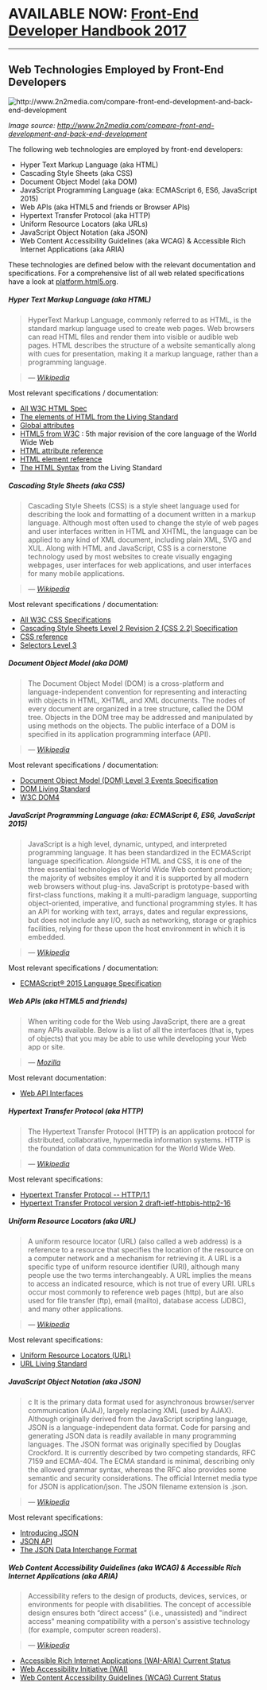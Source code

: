 # AVAILABLE NOW: [Front-End Developer Handbook 2017](https://frontendmasters.com/books/front-end-handbook/2017/)

***

## Web Technologies Employed by Front-End Developers

![](../images/web-tech-employed.jpg "http://www.2n2media.com/compare-front-end-development-and-back-end-development")

<cite>Image source: <a href="http://www.2n2media.com/compare-front-end-development-and-back-end-development">http://www.2n2media.com/compare-front-end-development-and-back-end-development</a> </cite>

The following web technologies are employed by front-end developers:

* Hyper Text Markup Language (aka HTML)
* Cascading Style Sheets (aka CSS)
* Document Object Model (aka DOM)
* JavaScript Programming Language (aka: ECMAScript 6, ES6, JavaScript 2015)
* Web APIs (aka HTML5 and friends or Browser APIs)
* Hypertext Transfer Protocol (aka HTTP)
* Uniform Resource Locators (aka URLs)
* JavaScript Object Notation (aka JSON)
* Web Content Accessibility Guidelines (aka WCAG) & Accessible Rich Internet Applications (aka ARIA)

These technologies are defined below with the relevant documentation and specifications. For a comprehensive list of all web related specifications have a look at [platform.html5.org](https://platform.html5.org/).

##### Hyper Text Markup Language (aka HTML)

> HyperText Markup Language, commonly referred to as HTML, is the standard markup language used to create web pages. Web browsers can read HTML files and render them into visible or audible web pages. HTML describes the structure of a website semantically along with cues for presentation, making it a markup language, rather than a programming language.

><cite>&#8212; [Wikipedia](https://en.wikipedia.org/wiki/HTML)</cite>

Most relevant specifications / documentation:

* [All W3C HTML Spec](http://www.w3.org/standards/techs/html#w3c_all)
* [The elements of HTML from the Living Standard](https://html.spec.whatwg.org/multipage/semantics.html#semantics)
* [Global attributes](https://developer.mozilla.org/en-US/docs/Web/HTML/Global_attributes)
* [HTML5 from W3C](http://www.w3.org/TR/html5/) : 5th major revision of the core language of the World Wide Web
* [HTML attribute reference](https://developer.mozilla.org/en-US/docs/Web/HTML/Attributes)
* [HTML element reference](https://developer.mozilla.org/en-US/docs/Web/HTML/Element)
* [The HTML Syntax](https://html.spec.whatwg.org/multipage/syntax.html#syntax) from the Living Standard

##### Cascading Style Sheets (aka CSS)

> Cascading Style Sheets (CSS) is a style sheet language used for describing the look and formatting of a document written in a markup language. Although most often used to change the style of web pages and user interfaces written in HTML and XHTML, the language can be applied to any kind of XML document, including plain XML, SVG and XUL. Along with HTML and JavaScript, CSS is a cornerstone technology used by most websites to create visually engaging webpages, user interfaces for web applications, and user interfaces for many mobile applications.

><cite>&#8212; [Wikipedia](https://en.wikipedia.org/wiki/Cascading_Style_Sheets)</cite>

Most relevant specifications / documentation:

* [All W3C CSS Specifications](http://www.w3.org/Style/CSS/current-work#roadmap)
* [Cascading Style Sheets Level 2 Revision 2 (CSS 2.2) Specification](https://drafts.csswg.org/css2/)
* [CSS reference](https://developer.mozilla.org/en-US/docs/Web/CSS/Reference)
* [Selectors Level 3](http://www.w3.org/TR/css3-selectors/)

##### Document Object Model (aka DOM)

> The Document Object Model (DOM) is a cross-platform and language-independent convention for representing and interacting with objects in HTML, XHTML, and XML documents. The nodes of every document are organized in a tree structure, called the DOM tree. Objects in the DOM tree may be addressed and manipulated by using methods on the objects. The public interface of a DOM is specified in its application programming interface (API).

><cite>&#8212; [Wikipedia](https://en.wikipedia.org/wiki/Document_Object_Model)</cite>

Most relevant specifications / documentation:

* [Document Object Model (DOM) Level 3 Events Specification](http://www.w3.org/TR/2013/WD-DOM-Level-3-Events-20131105/)
* [DOM Living Standard](https://dom.spec.whatwg.org/)
* [W3C DOM4](http://www.w3.org/TR/2014/WD-dom-20140204/)

##### JavaScript Programming Language (aka: ECMAScript 6, ES6, JavaScript 2015)

> JavaScript is a high level, dynamic, untyped, and interpreted programming language. It has been standardized in the ECMAScript language specification. Alongside HTML and CSS, it is one of the three essential technologies of World Wide Web content production; the majority of websites employ it and it is supported by all modern web browsers without plug-ins. JavaScript is prototype-based with first-class functions, making it a multi-paradigm language, supporting object-oriented, imperative, and functional programming styles. It has an API for working with text, arrays, dates and regular expressions, but does not include any I/O, such as networking, storage or graphics facilities, relying for these upon the host environment in which it is embedded.

><cite>&#8212; [Wikipedia](https://en.wikipedia.org/wiki/JavaScript)</cite>

Most relevant specifications / documentation:

* [ECMAScript® 2015 Language Specification](http://www.ecma-international.org/ecma-262/6.0/)

##### Web APIs (aka HTML5 and friends)

> When writing code for the Web using JavaScript, there are a great many APIs available. Below is a list of all the interfaces (that is, types of objects) that you may be able to use while developing your Web app or site.

><cite>&#8212; [Mozilla](https://developer.mozilla.org/en-US/docs/Web/API)</cite>

Most relevant documentation:

* [Web API Interfaces](https://developer.mozilla.org/en-US/docs/Web/API)

##### Hypertext Transfer Protocol (aka HTTP)

> The Hypertext Transfer Protocol (HTTP) is an application protocol for distributed, collaborative, hypermedia information systems. HTTP is the foundation of data communication for the World Wide Web.

><cite>&#8212; [Wikipedia](https://en.wikipedia.org/wiki/Hypertext_Transfer_Protocol)</cite>

Most relevant specifications:

* [Hypertext Transfer Protocol -- HTTP/1.1](https://tools.ietf.org/html/rfc2616)
* [Hypertext Transfer Protocol version 2 draft-ietf-httpbis-http2-16](https://tools.ietf.org/html/draft-ietf-httpbis-http2-16)

##### Uniform Resource Locators (aka URL)

> A uniform resource locator (URL) (also called a web address) is a reference to a resource that specifies the location of the resource on a computer network and a mechanism for retrieving it. A URL is a specific type of uniform resource identifier (URI), although many people use the two terms interchangeably. A URL implies the means to access an indicated resource, which is not true of every URI. URLs occur most commonly to reference web pages (http), but are also used for file transfer (ftp), email (mailto), database access (JDBC), and many other applications.

><cite>&#8212; [Wikipedia](https://en.wikipedia.org/wiki/Uniform_Resource_Locator)</cite>

Most relevant specifications:

* [Uniform Resource Locators (URL)](http://www.w3.org/Addressing/URL/url-spec.txt)
* [URL Living Standard](https://url.spec.whatwg.org/)

##### JavaScript Object Notation (aka JSON)

> c It is the primary data format used for asynchronous browser/server communication (AJAJ), largely replacing XML (used by AJAX). Although originally derived from the JavaScript scripting language, JSON is a language-independent data format. Code for parsing and generating JSON data is readily available in many programming languages. The JSON format was originally specified by Douglas Crockford. It is currently described by two competing standards, RFC 7159 and ECMA-404. The ECMA standard is minimal, describing only the allowed grammar syntax, whereas the RFC also provides some semantic and security considerations. The official Internet media type for JSON is application/json. The JSON filename extension is .json.

><cite>&#8212; [Wikipedia](https://en.wikipedia.org/wiki/JSON)</cite>

Most relevant specifications:

* [Introducing JSON](http://json.org/)
* [JSON API](http://jsonapi.org/)
* [The JSON Data Interchange Format](http://www.ecma-international.org/publications/files/ECMA-ST/ECMA-404.pdf)

##### Web Content Accessibility Guidelines (aka WCAG) & Accessible Rich Internet Applications (aka ARIA)

> Accessibility refers to the design of products, devices, services, or environments for people with disabilities. The concept of accessible design ensures both “direct access” (i.e., unassisted) and "indirect access" meaning compatibility with a person's assistive technology (for example, computer screen readers).

><cite>&#8212; [Wikipedia](https://en.wikipedia.org/wiki/Accessibility)</cite>

* [Accessible Rich Internet Applications (WAI-ARIA) Current Status](http://www.w3.org/standards/techs/aria#w3c_all)
* [Web Accessibility Initiative (WAI)](http://www.w3.org/WAI/)
* [Web Content Accessibility Guidelines (WCAG) Current Status](http://www.w3.org/standards/techs/wcag#w3c_all)


